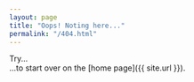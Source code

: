 ```yaml
---
layout: page
title: "Oops! Noting here..."
permalink: "/404.html"
---
```


Try...  
...to start over on the [home page]({{ site.url }}).  

